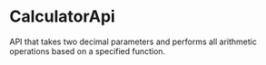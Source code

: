 # CalculatorApi
API that takes two decimal parameters and performs all arithmetic operations based on a specified function.

